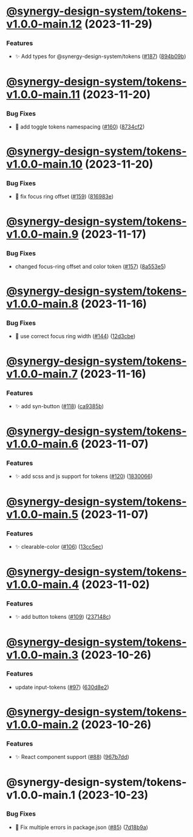 # [@synergy-design-system/tokens-v1.0.0-main.12](https://github.com/SickDesignSystem/synergy/compare/tokens/1.0.0-main.11...tokens/1.0.0-main.12) (2023-11-29)


### Features

* ✨ Add types for @synergy-design-system/tokens ([#187](https://github.com/SickDesignSystem/synergy/issues/187)) ([894b09b](https://github.com/SickDesignSystem/synergy/commit/894b09b13ab68f95f7dbc8b9d91c1f0c7b45163c))

# [@synergy-design-system/tokens-v1.0.0-main.11](https://github.com/SickDesignSystem/synergy/compare/tokens/1.0.0-main.10...tokens/1.0.0-main.11) (2023-11-20)


### Bug Fixes

* 🐛 add toggle tokens namespacing ([#160](https://github.com/SickDesignSystem/synergy/issues/160)) ([8734cf2](https://github.com/SickDesignSystem/synergy/commit/8734cf201e199defa23ff1419f20fa1efdf2fc56))

# [@synergy-design-system/tokens-v1.0.0-main.10](https://github.com/SickDesignSystem/synergy/compare/tokens/1.0.0-main.9...tokens/1.0.0-main.10) (2023-11-20)


### Bug Fixes

* 🐛 fix focus ring offset ([#159](https://github.com/SickDesignSystem/synergy/issues/159)) ([816983e](https://github.com/SickDesignSystem/synergy/commit/816983ed01d22c5aa0bda18892e399d26462b1ef))

# [@synergy-design-system/tokens-v1.0.0-main.9](https://github.com/SickDesignSystem/synergy/compare/tokens/1.0.0-main.8...tokens/1.0.0-main.9) (2023-11-17)


### Bug Fixes

* changed focus-ring offset and color token ([#157](https://github.com/SickDesignSystem/synergy/issues/157)) ([8a553e5](https://github.com/SickDesignSystem/synergy/commit/8a553e53ca31e3ac5fa44c176fbeec5797cf37a9))

# [@synergy-design-system/tokens-v1.0.0-main.8](https://github.com/SickDesignSystem/synergy/compare/tokens/1.0.0-main.7...tokens/1.0.0-main.8) (2023-11-16)


### Bug Fixes

* 🐛 use correct focus ring width ([#144](https://github.com/SickDesignSystem/synergy/issues/144)) ([12d3cbe](https://github.com/SickDesignSystem/synergy/commit/12d3cbe9241a4edca0afabc20dad74cd9874d3b0))

# [@synergy-design-system/tokens-v1.0.0-main.7](https://github.com/SickDesignSystem/synergy/compare/tokens/1.0.0-main.6...tokens/1.0.0-main.7) (2023-11-16)


### Features

* ✨ add syn-button ([#118](https://github.com/SickDesignSystem/synergy/issues/118)) ([ca9385b](https://github.com/SickDesignSystem/synergy/commit/ca9385beef3f868679d51088d3fa372423277223))

# [@synergy-design-system/tokens-v1.0.0-main.6](https://github.com/SickDesignSystem/synergy/compare/tokens/1.0.0-main.5...tokens/1.0.0-main.6) (2023-11-07)


### Features

* ✨ add scss and js support for tokens ([#120](https://github.com/SickDesignSystem/synergy/issues/120)) ([1830066](https://github.com/SickDesignSystem/synergy/commit/1830066b12a061013a4fb67adaf0856de11f5e9a))

# [@synergy-design-system/tokens-v1.0.0-main.5](https://github.com/SickDesignSystem/synergy/compare/tokens/1.0.0-main.4...tokens/1.0.0-main.5) (2023-11-07)


### Features

* ✨ clearable-color ([#106](https://github.com/SickDesignSystem/synergy/issues/106)) ([13cc5ec](https://github.com/SickDesignSystem/synergy/commit/13cc5ecd0a9f4776dae711c78a3d9e40a0d930e8))

# [@synergy-design-system/tokens-v1.0.0-main.4](https://github.com/SickDesignSystem/synergy/compare/tokens/1.0.0-main.3...tokens/1.0.0-main.4) (2023-11-02)


### Features

* ✨ add button tokens ([#109](https://github.com/SickDesignSystem/synergy/issues/109)) ([237148c](https://github.com/SickDesignSystem/synergy/commit/237148ccf64be74fc3721dc5381010c5495890f8))

# [@synergy-design-system/tokens-v1.0.0-main.3](https://github.com/SickDesignSystem/synergy/compare/tokens/1.0.0-main.2...tokens/1.0.0-main.3) (2023-10-26)


### Features

* update input-tokens ([#97](https://github.com/SickDesignSystem/synergy/issues/97)) ([630d8e2](https://github.com/SickDesignSystem/synergy/commit/630d8e25b053daae1c78944e5e56577aead1a6c2))

# [@synergy-design-system/tokens-v1.0.0-main.2](https://github.com/SickDesignSystem/synergy/compare/tokens/1.0.0-main.1...tokens/1.0.0-main.2) (2023-10-26)


### Features

* ✨ React component support ([#88](https://github.com/SickDesignSystem/synergy/issues/88)) ([967b7dd](https://github.com/SickDesignSystem/synergy/commit/967b7ddce3f2e1f6a1c55898c1368f0560947101))

# @synergy-design-system/tokens-v1.0.0-main.1 (2023-10-23)


### Bug Fixes

* 🤔 Fix multiple errors in package.json ([#85](https://github.com/SickDesignSystem/synergy/issues/85)) ([7d18b9a](https://github.com/SickDesignSystem/synergy/commit/7d18b9a43c836a33f9f1beaefd18c4c2abf937c4))
